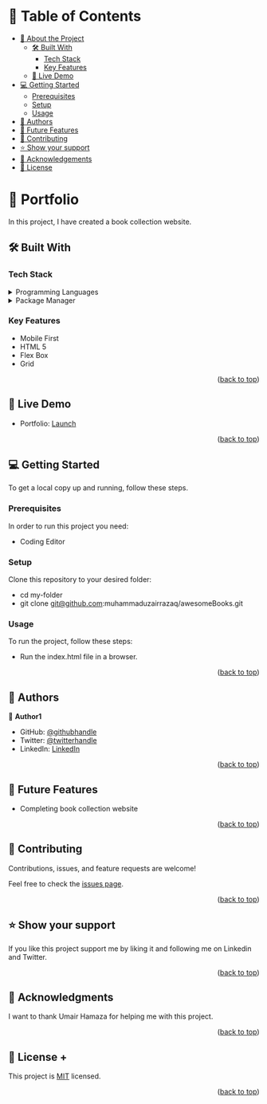 <a name="readme-top"></a>

# 📗 Table of Contents

- [📖 About the Project](#about-project)
  - [🛠 Built With](#built-with)
    - [Tech Stack](#tech-stack)
    - [Key Features](#key-features)
  - [🚀 Live Demo](#live-demo)
- [💻 Getting Started](#getting-started)
  - [Prerequisites](#prerequisites)
  - [Setup](#setup)
  - [Usage](#usage)
- [👥 Authors](#authors)
- [🔭 Future Features](#future-features)
- [🤝 Contributing](#contributing)
- [⭐️ Show your support](#support)
- [🙏 Acknowledgements](#acknowledgements)
- [📝 License](#license)


# 📖 Portfolio <a name="about-project"></a>

In this project, I have created a book collection website.

## 🛠 Built With <a name="built-with"></a>

### Tech Stack <a name="tech-stack"></a>

<details>
  <summary>Programming Languages</summary>
  <ul>
    <li><a href="#">HTML</a></li>
    <li><a href="#">CSS</a></li>
  </ul>
</details>

<details>
  <summary>Package Manager</summary>
  <ul>
    <li><a href="#">Node.js</a></li>
  </ul>
</details>


### Key Features <a name="key-features"></a>

- Mobile First
- HTML 5
- Flex Box
- Grid

<p align="right">(<a href="#readme-top">back to top</a>)</p>


## 🚀 Live Demo <a name="live-demo"></a>

- Portfolio: [Launch](https://muhammaduzairrazaq.github.io/awesomeBooks/)

<p align="right">(<a href="#readme-top">back to top</a>)</p>


## 💻 Getting Started <a name="getting-started"></a>

To get a local copy up and running, follow these steps.

### Prerequisites

In order to run this project you need:

- Coding Editor

### Setup

Clone this repository to your desired folder:

- cd my-folder
- git clone git@github.com:muhammaduzairrazaq/awesomeBooks.git

### Usage

To run the project, follow these steps:

- Run the index.html file in a browser.

<p align="right">(<a href="#readme-top">back to top</a>)</p>


## 👥 Authors <a name="authors"></a>

👤 **Author1**

- GitHub: [@githubhandle](https://github.com/muhammaduzairrazaq)
- Twitter: [@twitterhandle](https://twitter.com/muhamma55160007?t=U6eNahc3mZKSPGDJZyqT2A&s=09)
- LinkedIn: [LinkedIn](https://www.linkedin.com/in/muhammad-uzair-25479a283)

<p align="right">(<a href="#readme-top">back to top</a>)</p>


## 🔭 Future Features <a name="future-features"></a>

- Completing book collection website

<p align="right">(<a href="#readme-top">back to top</a>)</p>


## 🤝 Contributing <a name="contributing"></a>

Contributions, issues, and feature requests are welcome!

Feel free to check the [issues page](../../issues/).

<p align="right">(<a href="#readme-top">back to top</a>)</p>


## ⭐️ Show your support <a name="support"></a>

If you like this project support me by liking it and following me on Linkedin and Twitter.

<p align="right">(<a href="#readme-top">back to top</a>)</p>


## 🙏 Acknowledgments <a name="acknowledgements"></a>

I want to thank Umair Hamaza for helping me with this project.

<p align="right">(<a href="#readme-top">back to top</a>)</p>


## 📝 License <a name="license"></a>+

This project is [MIT](./LICENSE) licensed.

<p align="right">(<a href="#readme-top">back to top</a>)</p>
